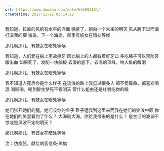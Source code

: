 ```yaml
---
url: https://www.douban.com/note/646091181/
createTime: 2017-11-22 03:14:22
---
```


我知道，拉直的风帆有水平的洋面
绷紧了，朝向一个未来的明天
风从胯下过而浪打湿我的脚
海岛，下一个海岛，那里有妓女在暗处等候

那儿啊那儿，有妓女在暗处等候

我知道，人们爱在船上用盐擦牙
因此船上的人都有着好牙口
多吃橘子可以预防牙龈出血
如果死了，发配一块舢板
去浪的底下，去海的顶峰，吻人鱼的眼泪

那儿啊那儿，有妓女在暗处等候

我不知道人死后会是什么样子
在流浪的路上我见过很多人
都不爱算命，都喜欢喝酒
喝啊喝，喝到醉生梦死不管明天
管什么蛆虫还是红唇吃你的眼

那儿啊那儿，有妓女在暗处等候

她们张开她们的腿，她们咬你的金子
鞋子运我到这里来而我在她们的笑浪中颠
你在她们的笑里看到了什么？
大海啊大海，你给我带来的是什么？
是生活的波澜不惊或是风波不定的明天？

那儿啊那儿，有妓女在暗处等候

注：仿痖弦，献给刺客信条·黑旗